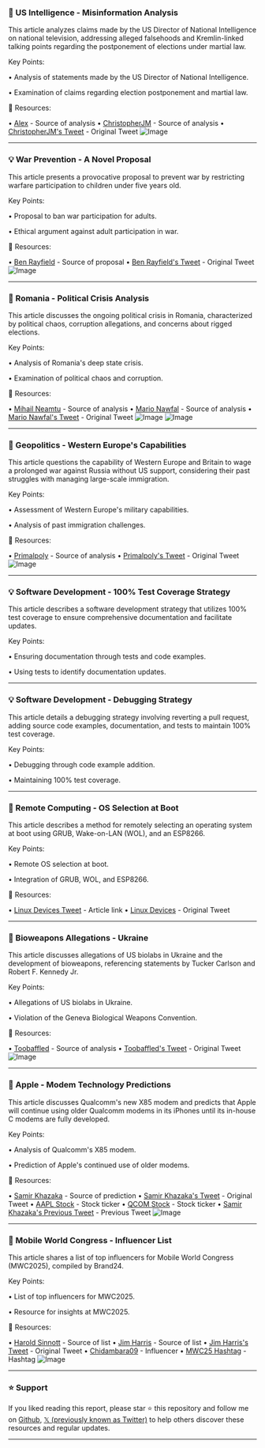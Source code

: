 ### 🤖 US Intelligence - Misinformation Analysis

This article analyzes claims made by the US Director of National Intelligence on national television, addressing alleged falsehoods and Kremlin-linked talking points regarding the postponement of elections under martial law.

Key Points:

•  Analysis of statements made by the US Director of National Intelligence.

•  Examination of claims regarding election postponement and martial law.


🔗 Resources:

• [Alex](https://x.com/alex) -  Source of analysis
• [ChristopherJM](https://x.com/ChristopherJM) - Source of analysis
• [ChristopherJM's Tweet](https://x.com/ChristopherJM/status/1896518161475813516) - Original Tweet
![Image](https://pbs.twimg.com/amplify_video_thumb/1896303926355304448/img/yMqBGZa5bqtJ76xk.jpg)


---

### 💡 War Prevention -  A Novel Proposal

This article presents a provocative proposal to prevent war by restricting warfare participation to children under five years old.

Key Points:

•  Proposal to ban war participation for adults.

•  Ethical argument against adult participation in war.


🔗 Resources:

• [Ben Rayfield](https://x.com/benrayfield) - Source of proposal
• [Ben Rayfield's Tweet](https://x.com/benrayfield/status/1896516828886859966) - Original Tweet
![Image](https://pbs.twimg.com/media/GlHIAQpWYAAuIB_?format=png&name=small)


---

### 🤖 Romania - Political Crisis Analysis

This article discusses the ongoing political crisis in Romania, characterized by political chaos, corruption allegations, and concerns about rigged elections.

Key Points:

• Analysis of Romania's deep state crisis.

• Examination of political chaos and corruption.


🔗 Resources:

• [Mihail Neamtu](https://x.com/mihailneamtu) - Source of analysis
• [Mario Nawfal](https://x.com/MarioNawfal) - Source of analysis
• [Mario Nawfal's Tweet](https://x.com/MarioNawfal/status/1896339738132730334) - Original Tweet
![Image](https://pbs.twimg.com/ext_tw_video_thumb/1896330613533143040/pu/img/vTK5TQRVpv_rt9jg.jpg)
![Image](https://pbs.twimg.com/amplify_video_thumb/1896290645423120384/img/h0XXHK6VTyyi49mx?format=jpg&name=240x240)


---

### 🤖 Geopolitics - Western Europe's Capabilities

This article questions the capability of Western Europe and Britain to wage a prolonged war against Russia without US support, considering their past struggles with managing large-scale immigration.


Key Points:

•  Assessment of Western Europe's military capabilities.

•  Analysis of past immigration challenges.


🔗 Resources:

• [Primalpoly](https://x.com/primalpoly) - Source of analysis
• [Primalpoly's Tweet](https://x.com/primalpoly/status/1895948248118149192) - Original Tweet
![Image](https://pbs.twimg.com/media/Gk_CN94XsAAc4wC?format=png&name=small)


---

### 💡 Software Development - 100% Test Coverage Strategy

This article describes a software development strategy that utilizes 100% test coverage to ensure comprehensive documentation and facilitate updates.

Key Points:

•  Ensuring documentation through tests and code examples.

•  Using tests to identify documentation updates.



---

### 💡 Software Development - Debugging Strategy

This article details a debugging strategy involving reverting a pull request, adding source code examples, documentation, and tests to maintain 100% test coverage.

Key Points:

•  Debugging through code example addition.

•  Maintaining 100% test coverage.



---

### 🤖 Remote Computing - OS Selection at Boot

This article describes a method for remotely selecting an operating system at boot using GRUB, Wake-on-LAN (WOL), and an ESP8266.

Key Points:

•  Remote OS selection at boot.

•  Integration of GRUB, WOL, and ESP8266.

🔗 Resources:

• [Linux Devices Tweet](https://t.co/UkCI0xoGGN) -  Article link
• [Linux Devices](https://x.com/linuxdevices/status/1896515090347684115) - Original Tweet


---

### 🤖 Bioweapons Allegations - Ukraine

This article discusses allegations of US biolabs in Ukraine and the development of bioweapons, referencing statements by Tucker Carlson and Robert F. Kennedy Jr.

Key Points:

•  Allegations of US biolabs in Ukraine.

•  Violation of the Geneva Biological Weapons Convention.


🔗 Resources:

• [Toobaffled](https://x.com/toobaffled) - Source of analysis
• [Toobaffled's Tweet](https://x.com/toobaffled/status/1896511801917096385) - Original Tweet
![Image](https://pbs.twimg.com/amplify_video_thumb/1896511296419586048/img/Fdd_EVx2uTHja5zv.jpg)


---

### 🤖 Apple - Modem Technology Predictions

This article discusses Qualcomm's new X85 modem and predicts that Apple will continue using older Qualcomm modems in its iPhones until its in-house C modems are fully developed.

Key Points:

•  Analysis of Qualcomm's X85 modem.

•  Prediction of Apple's continued use of older modems.


🔗 Resources:

• [Samir Khazaka](https://x.com/SamirKhazaka) - Source of prediction
• [Samir Khazaka's Tweet](https://x.com/SamirKhazaka/status/1896509673031049579) - Original Tweet
• [AAPL Stock](https://x.com/search?q=%24AAPL&src=cashtag_click) - Stock ticker
• [QCOM Stock](https://x.com/search?q=%24QCOM&src=cashtag_click) - Stock ticker
• [Samir Khazaka's Previous Tweet](https://x.com/SamirKhazaka/status/1657700635330920450) - Previous Tweet
![Image](https://pbs.twimg.com/media/FwFV8VCWAAUU1-F?format=jpg&name=small)


---

### 🚀 Mobile World Congress - Influencer List

This article shares a list of top influencers for Mobile World Congress (MWC2025), compiled by Brand24.

Key Points:

•  List of top influencers for MWC2025.

•  Resource for insights at MWC2025.


🔗 Resources:

• [Harold Sinnott](https://x.com/HaroldSinnott) - Source of list
• [Jim Harris](https://x.com/JimHarris) - Source of list
• [Jim Harris's Tweet](https://x.com/JimHarris/status/1896097619803275521) - Original Tweet
• [Chidambara09](https://x.com/chidambara09) - Influencer
• [MWC25 Hashtag](https://x.com/hashtag/MWC25?src=hashtag_click) - Hashtag
![Image](https://pbs.twimg.com/media/GlBFnsMWIAAq4GH?format=jpg&name=small)


---

### ⭐️ Support

If you liked reading this report, please star ⭐️ this repository and follow me on [Github](https://github.com/Drix10), [𝕏 (previously known as Twitter)](https://x.com/DRIX_10_) to help others discover these resources and regular updates.

---